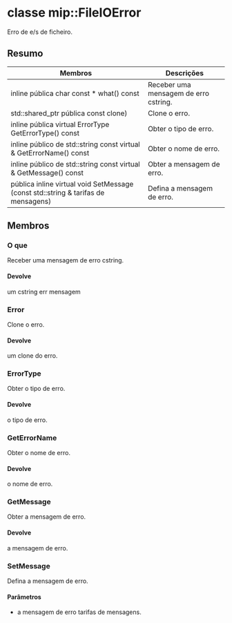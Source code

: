 # <a name="class-mipfileioerror"></a>classe mip::FileIOError 
Erro de e/s de ficheiro.
  
## <a name="summary"></a>Resumo
 Membros                        | Descrições                                
--------------------------------|---------------------------------------------
inline pública char const * what() const  |  Receber uma mensagem de erro cstring.
std::shared_ptr pública<Error> const clone)  |  Clone o erro.
inline pública virtual ErrorType GetErrorType() const  |  Obter o tipo de erro.
inline público de std::string const virtual & GetErrorName() const  |  Obter o nome de erro.
inline público de std::string const virtual & GetMessage() const  |  Obter a mensagem de erro.
pública inline virtual void SetMessage (const std::string & tarifas de mensagens)  |  Defina a mensagem de erro.
  
## <a name="members"></a>Membros
  
### <a name="what"></a>O que
Receber uma mensagem de erro cstring.
  
#### <a name="returns"></a>Devolve
um cstring err mensagem
  
### <a name="error"></a>Error
Clone o erro.
  
#### <a name="returns"></a>Devolve
um clone do erro.
  
### <a name="errortype"></a>ErrorType
Obter o tipo de erro.
  
#### <a name="returns"></a>Devolve
o tipo de erro.
  
### <a name="geterrorname"></a>GetErrorName
Obter o nome de erro.
  
#### <a name="returns"></a>Devolve
o nome de erro.
  
### <a name="getmessage"></a>GetMessage
Obter a mensagem de erro.
  
#### <a name="returns"></a>Devolve
a mensagem de erro.
  
### <a name="setmessage"></a>SetMessage
Defina a mensagem de erro.
  
#### <a name="parameters"></a>Parâmetros
* a mensagem de erro tarifas de mensagens.